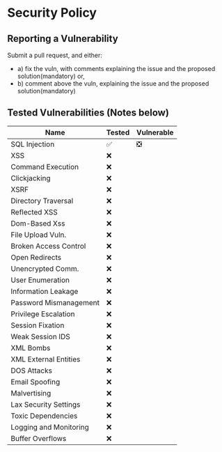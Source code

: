 # Security Policy

## Reporting a Vulnerability

Submit a pull request, and either:
- a) fix the vuln, with comments explaining the issue and the proposed solution(mandatory) or,
- b) comment above the vuln, explaining the issue and the proposed solution(mandatory)

## Tested Vulnerabilities (Notes below)

| Name 					 | Tested           | Vulnerable                  |
| -----------------------|------------------|-----------------------------|
| SQL Injection 		 |:white_check_mark:|:negative_squared_cross_mark:|
| XSS 					 |    :x:        	|                    |
| Command Execution 	 |    :x:        	|                    |
| Clickjacking 			 |    :x:        	|                    |
| XSRF 					 |    :x:        	|                    |
| Directory Traversal 	 |    :x:        	|                    |
| Reflected XSS 		 |    :x:       	|                    |
| Dom-Based Xss 		 |    :x:      	  	|                    |
| File Upload Vuln. 	 |    :x:        	|                    |
| Broken Access Control  |    :x:     	    |                    |
| Open Redirects 		 |    :x:        	|                    |
| Unencrypted Comm. 	 |    :x:        	|                    |
| User Enumeration 		 |    :x:        	|                    |
| Information Leakage    |    :x:        	|                    |
| Password Mismanagement |    :x:        	|                    |
| Privilege Escalation   |    :x:        	|                    |
| Session Fixation 		 |    :x:        	|                    |
| Weak Session IDS 		 |    :x:        	|                    |
| XML Bombs 			 |    :x:        	|                    |
| XML External Entities  |    :x:        	|                    |
| DOS Attacks 			 |    :x:        	|                    |
| Email Spoofing 		 |    :x:        	|                    |
| Malvertising           |    :x:        	|                    |
| Lax Security Settings  |    :x:        	|                    |
| Toxic Dependencies     |    :x:        	|                    |
| Logging and Monitoring |    :x:        	|                    |
| Buffer Overflows 		 |    :x:        	|                    |